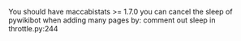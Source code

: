 You should have maccabistats >= 1.7.0
you can cancel the sleep of pywikibot when adding many pages by: 
comment out sleep in throttle.py:244